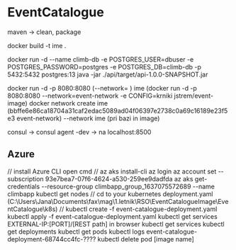 # EventCatalogue

maven -> clean, package

docker build -t ime .

docker run -d --name climb-db -e POSTGRES_USER=dbuser -e POSTGRES_PASSWORD=postgres -e POSTGRES_DB=climb-db -p 5432:5432 postgres:13
java -jar ./api/target/api-1.0.0-SNAPSHOT.jar

docker run -d -p 8080:8080 (--network= ) ime
(docker run -d -p 8080:8080 --network=event-network -e CONFIG=krniki jstrem/event-image)
docker network create ime (bbffe6e86ca18704a31caf2edac5089ad04f06397e2738c0a69c16189e23f5e3 event-network)
--network ime (pri bazi in image)

consul -> consul agent -dev
-> na localhost:8500



## Azure
// install Azure CLI
open cmd
// az aks install-cli
az login
az account set --subscription 93e7bea7-07f6-4624-a530-259ee9dadfda
az aks get-credentials --resource-group climbapp_group_1637075572689 --name climbapp
kubectl get nodes
// cd to your kubernetes deployment.yaml (C:\Users\Jana\Documents\fax\mag\1.letnik\RSO\EventCatalogueImage\EventCatalogue\k8s)
// kubectl create -f event-catalogue-deployment.yaml
kubectl apply -f event-catalogue-deployment.yaml
kubectl get services
EXTERNAL-IP:[PORT]/[REST path] in browser
kubectl get services
kubectl get deployments
kubectl get pods
kubectl logs event-catalogue-deployment-68744cc4fc-????
kubectl delete pod [image name]